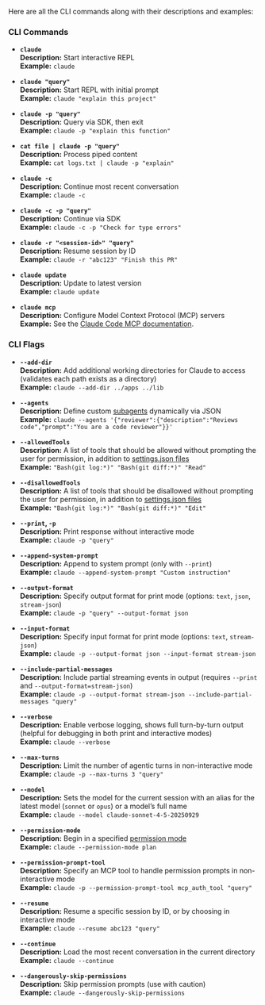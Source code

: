 Here are all the CLI commands along with their descriptions and examples:

### CLI Commands

- **`claude`**  
  **Description:** Start interactive REPL  
  **Example:** `claude`  

- **`claude "query"`**  
  **Description:** Start REPL with initial prompt  
  **Example:** `claude "explain this project"`  

- **`claude -p "query"`**  
  **Description:** Query via SDK, then exit  
  **Example:** `claude -p "explain this function"`  

- **`cat file | claude -p "query"`**  
  **Description:** Process piped content  
  **Example:** `cat logs.txt | claude -p "explain"`  

- **`claude -c`**  
  **Description:** Continue most recent conversation  
  **Example:** `claude -c`  

- **`claude -c -p "query"`**  
  **Description:** Continue via SDK  
  **Example:** `claude -c -p "Check for type errors"`  

- **`claude -r "<session-id>" "query"`**  
  **Description:** Resume session by ID  
  **Example:** `claude -r "abc123" "Finish this PR"`  

- **`claude update`**  
  **Description:** Update to latest version  
  **Example:** `claude update`  

- **`claude mcp`**  
  **Description:** Configure Model Context Protocol (MCP) servers  
  **Example:** See the [Claude Code MCP documentation](https://docs.claude.com/en/docs/claude-code/mcp).  

### CLI Flags

- **`--add-dir`**  
  **Description:** Add additional working directories for Claude to access (validates each path exists as a directory)  
  **Example:** `claude --add-dir ../apps ../lib`  

- **`--agents`**  
  **Description:** Define custom [subagents](https://docs.claude.com/en/docs/claude-code/sub-agents) dynamically via JSON  
  **Example:** `claude --agents '{"reviewer":{"description":"Reviews code","prompt":"You are a code reviewer"}}'`  

- **`--allowedTools`**  
  **Description:** A list of tools that should be allowed without prompting the user for permission, in addition to [settings.json files](https://docs.claude.com/en/docs/claude-code/settings)  
  **Example:** `"Bash(git log:*)" "Bash(git diff:*)" "Read"`  

- **`--disallowedTools`**  
  **Description:** A list of tools that should be disallowed without prompting the user for permission, in addition to [settings.json files](https://docs.claude.com/en/docs/claude-code/settings)  
  **Example:** `"Bash(git log:*)" "Bash(git diff:*)" "Edit"`  

- **`--print`, `-p`**  
  **Description:** Print response without interactive mode  
  **Example:** `claude -p "query"`  

- **`--append-system-prompt`**  
  **Description:** Append to system prompt (only with `--print`)  
  **Example:** `claude --append-system-prompt "Custom instruction"`  

- **`--output-format`**  
  **Description:** Specify output format for print mode (options: `text`, `json`, `stream-json`)  
  **Example:** `claude -p "query" --output-format json`  

- **`--input-format`**  
  **Description:** Specify input format for print mode (options: `text`, `stream-json`)  
  **Example:** `claude -p --output-format json --input-format stream-json`  

- **`--include-partial-messages`**  
  **Description:** Include partial streaming events in output (requires `--print` and `--output-format=stream-json`)  
  **Example:** `claude -p --output-format stream-json --include-partial-messages "query"`  

- **`--verbose`**  
  **Description:** Enable verbose logging, shows full turn-by-turn output (helpful for debugging in both print and interactive modes)  
  **Example:** `claude --verbose`  

- **`--max-turns`**  
  **Description:** Limit the number of agentic turns in non-interactive mode  
  **Example:** `claude -p --max-turns 3 "query"`  

- **`--model`**  
  **Description:** Sets the model for the current session with an alias for the latest model (`sonnet` or `opus`) or a model’s full name  
  **Example:** `claude --model claude-sonnet-4-5-20250929`  

- **`--permission-mode`**  
  **Description:** Begin in a specified [permission mode](https://docs.claude.com/en/docs/claude-code/iam#permission-modes)  
  **Example:** `claude --permission-mode plan`  

- **`--permission-prompt-tool`**  
  **Description:** Specify an MCP tool to handle permission prompts in non-interactive mode  
  **Example:** `claude -p --permission-prompt-tool mcp_auth_tool "query"`  

- **`--resume`**  
  **Description:** Resume a specific session by ID, or by choosing in interactive mode  
  **Example:** `claude --resume abc123 "query"`  

- **`--continue`**  
  **Description:** Load the most recent conversation in the current directory  
  **Example:** `claude --continue`  

- **`--dangerously-skip-permissions`**  
  **Description:** Skip permission prompts (use with caution)  
  **Example:** `claude --dangerously-skip-permissions`  
